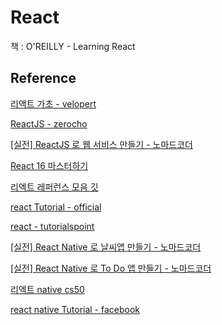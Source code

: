 # React

책 : O'REILLY - Learning React

## Reference

[리액트 가초 - velopert](https://velopert.com/3613)

[ReactJS - zerocho](https://www.zerocho.com/category/React)

[[실전] ReactJS 로 웹 서비스 만들기 - 노마드코더](https://academy.nomadcoders.co/p/reactjs-fundamentals)

[React 16 마스터하기](https://academy.nomadcoders.co/p/mastering-react-16)

[리엑트 레퍼런스 모음 깃](https://github.com/reactkr/learn-react-in-korean)

[react Tutorial - official](https://reactjs.org/tutorial/tutorial.html)

[react - tutorialspoint](https://www.tutorialspoint.com/reactjs/)

[[실전] React Native 로 날씨앱 만들기 - 노마드코더](https://academy.nomadcoders.co/p/fucking-react-native-apps)

[[실전] React Native 로 To Do 앱 만들기 - 노마드코더](https://academy.nomadcoders.co/p/create-a-kawai-to-do-app-with-react-native)

[리엑트 native cs50](https://www.edx.org/course/cs50s-mobile-app-development-with-react-native)

[react native Tutorial - facebook](https://facebook.github.io/react-native/docs/tutorial.html)

